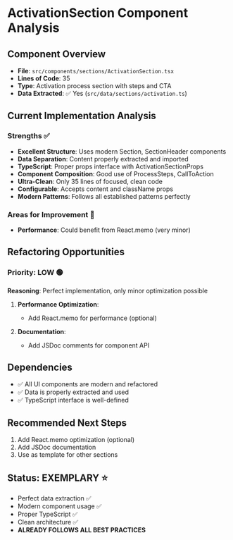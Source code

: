 # ActivationSection Component Analysis

## Component Overview
- **File**: `src/components/sections/ActivationSection.tsx`
- **Lines of Code**: 35
- **Type**: Activation process section with steps and CTA
- **Data Extracted**: ✅ Yes (`src/data/sections/activation.ts`)

## Current Implementation Analysis

### Strengths ✅
- **Excellent Structure**: Uses modern Section, SectionHeader components
- **Data Separation**: Content properly extracted and imported
- **TypeScript**: Proper props interface with ActivationSectionProps
- **Component Composition**: Good use of ProcessSteps, CallToAction
- **Ultra-Clean**: Only 35 lines of focused, clean code
- **Configurable**: Accepts content and className props
- **Modern Patterns**: Follows all established patterns perfectly

### Areas for Improvement 🔧
- **Performance**: Could benefit from React.memo (very minor)

## Refactoring Opportunities

### Priority: LOW 🟢
**Reasoning**: Perfect implementation, only minor optimization possible

1. **Performance Optimization**:
   - Add React.memo for performance (optional)

2. **Documentation**:
   - Add JSDoc comments for component API

## Dependencies
- ✅ All UI components are modern and refactored
- ✅ Data is properly extracted and used
- ✅ TypeScript interface is well-defined

## Recommended Next Steps
1. Add React.memo optimization (optional)
2. Add JSDoc documentation
3. Use as template for other sections

## Status: **EXEMPLARY** ⭐
- Perfect data extraction ✅
- Modern component usage ✅
- Proper TypeScript ✅
- Clean architecture ✅
- **ALREADY FOLLOWS ALL BEST PRACTICES**